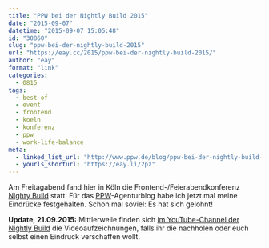 ```yaml
---
title: "PPW bei der Nightly Build 2015"
date: "2015-09-07"
datetime: "2015-09-07 15:05:48"
id: "30860"
slug: "ppw-bei-der-nightly-build-2015"
url: "https://eay.cc/2015/ppw-bei-der-nightly-build-2015/"
author: "eay"
format: "link"
categories:
  - 0815
tags:
  - best-of
  - event
  - frontend
  - koeln
  - konferenz
  - ppw
  - work-life-balance
meta:
  - linked_list_url: "http://www.ppw.de/blog/ppw-bei-der-nightly-build-2015/"
  - yourls_shorturl: "https://eay.li/2pz"
---
```


Am Freitagabend fand hier in Köln die Frontend-/Feierabendkonferenz [Nighty Build](http://www.nightlybuild.io/) statt. Für das [PPW](http://www.ppw.de/)\-Agenturblog habe ich jetzt mal meine Eindrücke festgehalten. Schon mal soviel: Es hat sich gelohnt!

**Update, 21.09.2015:** Mittlerweile finden sich [im YouTube-Channel der Nightly Build](https://www.youtube.com/playlist?list=PLJDgiixq_VdlQjGN4RYXBAG6Q2dA2h0xW) die Videoaufzeichnungen, falls ihr die nachholen oder euch selbst einen Eindruck verschaffen wollt.
